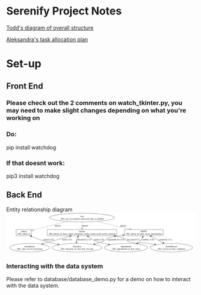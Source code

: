 # Serenify Project Notes

[Todd's diagram of overall structure](https://lucid.app/lucidspark/0daace95-f237-4da9-b69d-43f0215e82d1/edit?invitationId=inv_7aa9b477-44f2-47d7-93aa-e2f762b3ea6f&page=0_0#)

[Aleksandra's task allocation plan](task_allocation.pdf)

# Set-up
## Front End
<!-- tkinter is a standalone library within Python so does not require terminal commands -->
### Please check out the 2 comments on watch_tkinter.py, you may need to make slight changes depending on what you're working on


<!-- Download watchdog so that you have an automatically live preview to show you how your work looks for the user on the frontend. -->

### Do:
<p>pip install watchdog</p>

### If that doesnt work:
<p>pip3 install watchdog</p> 

## Back End
Entity relationship diagram
![ER diagram](database/ERdiagram/serenify_erd.png)

### Interacting with the data system
Please refer to database/database_demo.py for a demo on how to interact with the data system.